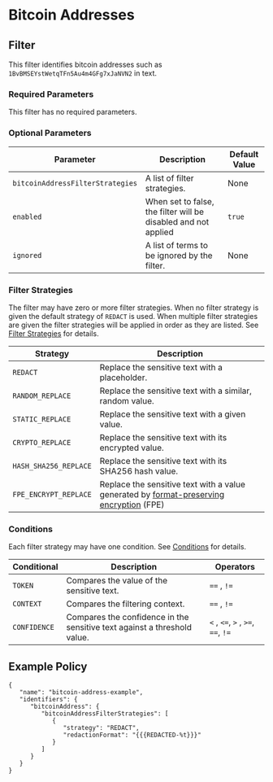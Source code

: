 # Bitcoin Addresses

## Filter

This filter identifies bitcoin addresses such as `1BvBMSEYstWetqTFn5Au4m4GFg7xJaNVN2` in text.

### Required Parameters

This filter has no required parameters.

### Optional Parameters

| Parameter                        | Description                                                    | Default Value |
| -------------------------------- | -------------------------------------------------------------- | ------------- |
| `bitcoinAddressFilterStrategies` | A list of filter strategies.                                   | None          |
| `enabled`                        | When set to false, the filter will be disabled and not applied | `true`        |
| `ignored`                        | A list of terms to be ignored by the filter.                   | None          |

### Filter Strategies

The filter may have zero or more filter strategies. When no filter strategy is given the default strategy of `REDACT` is used. When multiple filter strategies are given the filter strategies will be applied in order as they are listed. See [Filter Strategies](../../filter_strategies.md) for details.

| Strategy              | Description                                                                                                         |
| --------------------- |---------------------------------------------------------------------------------------------------------------------|
| `REDACT`              | Replace the sensitive text with a placeholder.                                                                      |
| `RANDOM_REPLACE`      | Replace the sensitive text with a similar, random value.                                                            |
| `STATIC_REPLACE`      | Replace the sensitive text with a given value.                                                                      |
| `CRYPTO_REPLACE`      | Replace the sensitive text with its encrypted value.                                                                |
| `HASH_SHA256_REPLACE` | Replace the sensitive text with its SHA256 hash value.                                                              |
| `FPE_ENCRYPT_REPLACE` | Replace the sensitive text with a value generated by [format-preserving encryption](filter-strategies.md#fpe) (FPE) |

### Conditions

Each filter strategy may have one condition. See [Conditions](../../filter_strategies.md#filter-strategy-conditions) for details.

| Conditional  | Description                                                              | Operators                          |
| ------------ | ------------------------------------------------------------------------ | ---------------------------------- |
| `TOKEN`      | Compares the value of the sensitive text.                                | `==` , `!=`                        |
| `CONTEXT`    | Compares the filtering context.                                          | `==` , `!=`                        |
| `CONFIDENCE` | Compares the confidence in the sensitive text against a threshold value. | `<` , `<=`, `>` , `>=`, `==`, `!=` |

## Example Policy

```
{
   "name": "bitcoin-address-example",
   "identifiers": {
      "bitcoinAddress": {
         "bitcoinAddressFilterStrategies": [
            {
               "strategy": "REDACT",
               "redactionFormat": "{{{REDACTED-%t}}}"
            }
         ]
      }
   }
}
```
